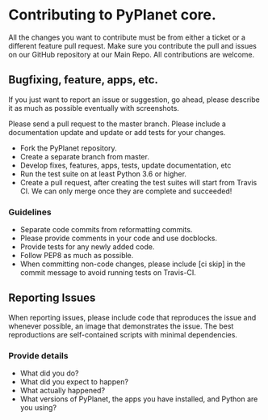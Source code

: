 # Contributing to PyPlanet core.

All the changes you want to contribute must be from either a ticket or a different feature pull request. Make sure you contribute the pull and issues on our GitHub 
repository at our Main Repo.
All contributions are welcome.

## Bugfixing, feature, apps, etc.

If you just want to report an issue or suggestion, go ahead, please describe it as much as possible eventually with screenshots.

Please send a pull request to the master branch. 
Please include a documentation update and update or add tests for your changes.

- Fork the PyPlanet repository.
- Create a separate branch from master.
- Develop fixes, features, apps, tests, update documentation, etc
- Run the test suite on at least Python 3.6 or higher.
- Create a pull request, after creating the test suites will start from Travis CI. We can only merge once they are complete and succeeded!

### Guidelines

- Separate code commits from reformatting commits.
- Please provide comments in your code and use docblocks.
- Provide tests for any newly added code.
- Follow PEP8 as much as possible.
- When committing non-code changes, please include [ci skip] in the commit message to avoid running tests on Travis-CI.

## Reporting Issues

When reporting issues, please include code that reproduces the issue and whenever possible, an image that demonstrates the issue. The best reproductions are self-contained scripts with minimal dependencies.

### Provide details

- What did you do?
- What did you expect to happen?
- What actually happened?
- What versions of PyPlanet, the apps you have installed, and Python are you using?
